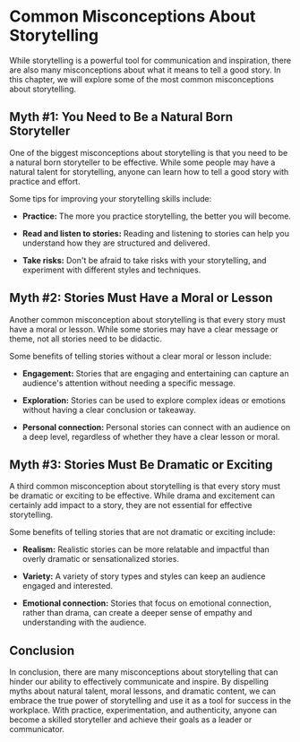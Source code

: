 Common Misconceptions About Storytelling
=================================================================

While storytelling is a powerful tool for communication and inspiration, there are also many misconceptions about what it means to tell a good story. In this chapter, we will explore some of the most common misconceptions about storytelling.

Myth #1: You Need to Be a Natural Born Storyteller
--------------------------------------------------

One of the biggest misconceptions about storytelling is that you need to be a natural born storyteller to be effective. While some people may have a natural talent for storytelling, anyone can learn how to tell a good story with practice and effort.

Some tips for improving your storytelling skills include:

* **Practice:** The more you practice storytelling, the better you will become.

* **Read and listen to stories:** Reading and listening to stories can help you understand how they are structured and delivered.

* **Take risks:** Don't be afraid to take risks with your storytelling, and experiment with different styles and techniques.

Myth #2: Stories Must Have a Moral or Lesson
--------------------------------------------

Another common misconception about storytelling is that every story must have a moral or lesson. While some stories may have a clear message or theme, not all stories need to be didactic.

Some benefits of telling stories without a clear moral or lesson include:

* **Engagement:** Stories that are engaging and entertaining can capture an audience's attention without needing a specific message.

* **Exploration:** Stories can be used to explore complex ideas or emotions without having a clear conclusion or takeaway.

* **Personal connection:** Personal stories can connect with an audience on a deep level, regardless of whether they have a clear lesson or moral.

Myth #3: Stories Must Be Dramatic or Exciting
---------------------------------------------

A third common misconception about storytelling is that every story must be dramatic or exciting to be effective. While drama and excitement can certainly add impact to a story, they are not essential for effective storytelling.

Some benefits of telling stories that are not dramatic or exciting include:

* **Realism:** Realistic stories can be more relatable and impactful than overly dramatic or sensationalized stories.

* **Variety:** A variety of story types and styles can keep an audience engaged and interested.

* **Emotional connection:** Stories that focus on emotional connection, rather than drama, can create a deeper sense of empathy and understanding with the audience.

Conclusion
----------

In conclusion, there are many misconceptions about storytelling that can hinder our ability to effectively communicate and inspire. By dispelling myths about natural talent, moral lessons, and dramatic content, we can embrace the true power of storytelling and use it as a tool for success in the workplace. With practice, experimentation, and authenticity, anyone can become a skilled storyteller and achieve their goals as a leader or communicator.
